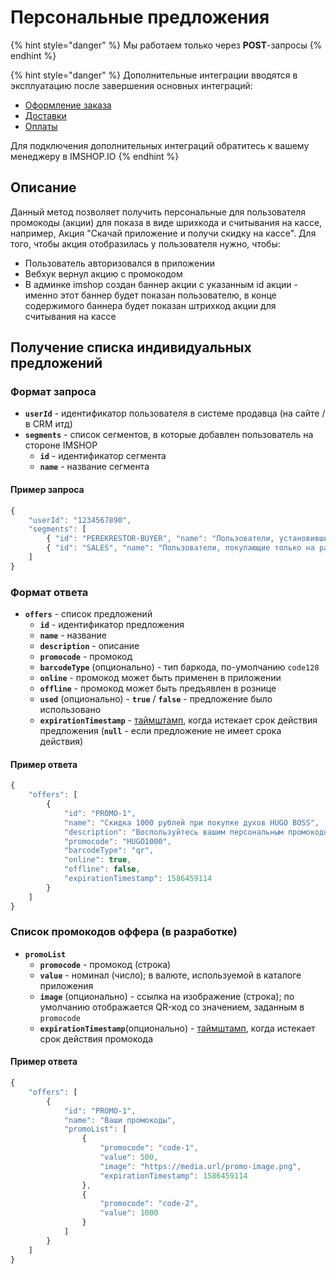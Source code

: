# Персональные предложения

{% hint style="danger" %}
Мы работаем только через **POST**-запросы
{% endhint %}

{% hint style="danger" %}
Дополнительные интеграции вводятся в эксплуатацию после завершения основных интеграций:

* [Оформление заказа](broken-reference)
* [Доставки](broken-reference)
* [Оплаты](broken-reference)

Для подключения дополнительных интеграций обратитесь к вашему менеджеру в IMSHOP.IO
{% endhint %}

## Описание

Данный метод позволяет получить персональные для пользователя промокоды (акции) для показа в виде шрихкода и считывания на кассе, например, Акция "Скачай приложение и получи скидку на кассе". Для того, чтобы акция отобразилась у пользователя нужно, чтобы:

* Пользователь авторизовался в приложении
* Вебхук вернул акцию с промокодом
* В админке imshop создан баннер акции с указанным id акции - именно этот баннер будет показан пользователю, в конце содержимого баннера будет показан штрихкод акции для считывания на кассе

## Получение списка индивидуальных предложений

### Формат запроса

* **`userId`** - идентификатор пользователя в системе продавца (на сайте / в CRM итд)
* **`segments`** - список сегментов, в которые добавлен пользователь на стороне IMSHOP
  * **`id`** - идентификатор сегмента
  * **`name`** - название сегмента

#### Пример запроса

```javascript
{
    "userId": "1234567890",
    "segments": [
        { "id": "PEREKRESTOR-BUYER", "name": "Пользователи, установившие приложение по флаеру в Перекрестке" },
        { "id": "SALES", "name": "Пользователи, покупающие только на распродажах" }
    ]
}
```

### Формат ответа

* **`offers`** - список предложений
  * **`id`** - идентификатор предложения
  * **`name`** - название
  * **`description`** - описание
  * **`promocode`** - промокод
  * **`barcodeType`** (опционально) - тип баркода, по-умолчанию `code128`
  * **`online`** - промокод может быть применен в приложении
  * **`offline`** - промокод может быть предъявлен в рознице
  * **`used`** (опционально) - **`true`** / **`false`** - предложение было использовано
  * **`expirationTimestamp`** - [таймштамп](https://www.unixtimestamp.com/), когда истекает срок действия предложения (**`null`** - если предложение не имеет срока действия)

#### Пример ответа

```javascript
{
    "offers": [
        {
            "id": "PROMO-1",
            "name": "Скидка 1000 рублей при покупке духов HUGO BOSS",
            "description": "Воспользуйтесь вашим персональным промокодом до 31 августа",
            "promocode": "HUGO1000",
            "barcodeType": "qr",
            "online": true,
            "offline": false,
            "expirationTimestamp": 1586459114
        }
    ]
}
```

### Список промокодов оффера (в разработке)

* **`promoList`**
  * **`promocode`** - промокод (строка)
  * **`value`** - номинал (число); в валюте, используемой в каталоге приложения
  * **`image`** (опционально) - ссылка на изображение (строка); по умолчанию отображается  QR-код со значением, заданным в `promocode`
  * **`expirationTimestamp`**(опционально) - [таймштамп](https://www.unixtimestamp.com/), когда истекает срок действия промокода

#### Пример ответа

```javascript
{
    "offers": [
        {
            "id": "PROMO-1",
            "name": "Ваши промокоды",
            "promoList": [
                {
                    "promocode": "code-1",
                    "value": 500,
                    "image": "https://media.url/promo-image.png",
                    "expirationTimestamp": 1586459114
                },
                {
                    "promocode": "code-2",
                    "value": 1000
                }
            ]
        }
    ]
}
```

